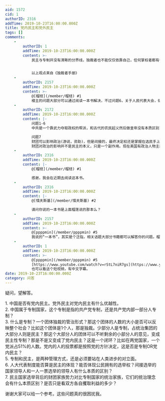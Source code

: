 ```yaml
---
aid: 1572
cid: 1
authorID: 2316
addTime: 2019-10-23T16:00:00.000Z
title: 党内民主和党外民主
tags: []
comments:
    -
        authorID: 1
        addTime: 2019-10-23T16:00:00.000Z
        content: >-
            民主与专制并没有清晰的分界线，独裁者也不能仅仅依靠自己，任何掌权者都有一个关键支持者团体。民主与独裁的区别就是关键支持者人数的多寡，人数越多，越难直接收买，人数越少，越容易直接收买。


            以上观点来自《独裁者手册》
    -
        authorID: 2157
        addTime: 2019-10-23T16:00:00.000Z
        content: >-
            @[榴梿](/member/榴梿) #1
            楼主的问题大部分可以通过阅读一本书解决，不过问题6，关于人民代表大会，似乎有些讨论的价值。假设我们把中国共产党相关的条款全部删除，中国目前的人大、国务院、最高人民法院等体制，是否没有明显漏洞、是否能够避免一党攫取权力，很值得搞清楚。如果这个问题能够比较完整地解决，并且形成相当范围内的共识，很可能会极大地提升各界要求民主转型的动力。
    -
        authorID: 2172
        addTime: 2019-10-23T16:00:00.000Z
        content: |-
            问题1-6  
            中共是一个靠武力夺取政权的帮派，和古代的农民起义然后做皇帝没有本质区别，只是一个皇帝变成几个寡头。底下几千万党员只是帮派里的马仔。

            问题7  
            财团可以影响政治(游说，资助)，但是间接的，最终决定权还是掌握在选民手上。和专制国家的寡头没有可比性。  
            财团对政治的影响并不是民主的本义，只是一个副作用。现在美国有政治人物主动不接受大额捐献，并推动立法限制大额捐献，最终消除财团的影响。
    -
        authorID: 2316
        addTime: 2019-10-23T16:00:00.000Z
        content: |-
            @[榴梿](/member/榴梿) #1

            感谢，我会在近期去阅读这本书。
    -
        authorID: 2316
        addTime: 2019-10-23T16:00:00.000Z
        content: |-
            @[懦夫斯基](/member/懦夫斯基) #2

            请问你说的一本书是上面榴莲说的那本么？
    -
        authorID: 2157
        addTime: 2019-10-23T16:00:00.000Z
        content: >-
            @[ppppmin](/member/ppppmin) #5
            我说的“一本书”，其实是个泛指，相关话题大部分书籍都可以解答你的问题。榴梿所说的《独裁者手册》，确实是比较好读的一本，如果要我做出推荐，我也会推荐这本。
    -
        authorID: 1
        addTime: 2019-10-23T16:00:00.000Z
        content: >-
            @[ppppmin](/member/ppppmin) #5
            [https://www.youtube.com/watch?v=rStL7niR7gs](https://www.youtube.com/watch?v=rStL7niR7gs)
            也可以看这个短视频，有中文字幕。
date: 2019-10-23T16:00:00.000Z
category: 问答
---
```


疑问，望解答。

1\. 中国是否有党内民主。党外民主对党内民主有什么优越性。  
2\. 中国属于专制国家，这个专制是指的共产党专制，还是共产党内部一部分人专制？  
3\. 什么是专制？一个团体独裁的管治形式？那这个团体的人数的大小是否可以反映整个社会？比如这个团体是1个人，那是独裁。少部分人是专制，占统治集团的大部分人则是民主？那这个大部分人的团体可以不听剩余的小部分人的意见，变成民主性专制？那是不是又变成了党内民主？这是一个闭环？比如在两党国家，一个党派占51%的人数。党内的人的投票都是按照党的方针决定，这是否是专制OR党内民主？  
5\. 专制和民主，是两种管理方式，还是必须要站在人类进步的对立面。  
6\. 人大代表制度能否算是民主的体现？能否体现公民拥有的选举权？间接选举的国家领导人和一人一票选举的领导人有什么本质的区别？  
7\. 民主国家选举背后的财团家族势力对比专制国家的统治家族，它们的统治理念会有什么本质区别？是否只是看双方各自攫取利益的多少？

谢谢大家可以给一个参考。这些问题真的很困扰我。
